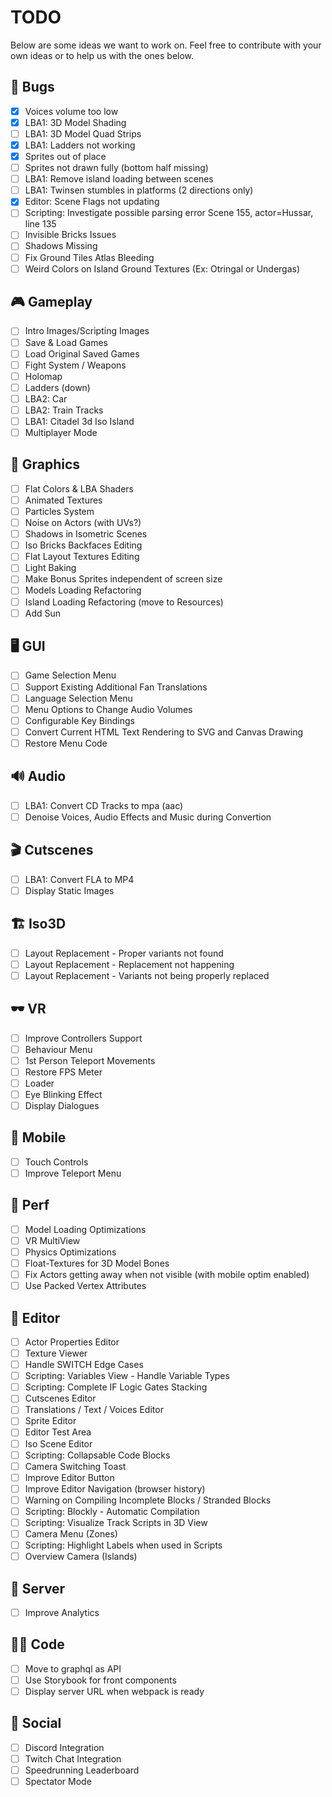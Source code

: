 # TODO

Below are some ideas we want to work on. Feel free to contribute with your own ideas or to help us with the ones below.

## 🐛 Bugs
- [x] Voices volume too low
- [x] LBA1: 3D Model Shading
- [ ] LBA1: 3D Model Quad Strips
- [x] LBA1: Ladders not working
- [x] Sprites out of place
- [ ] Sprites not drawn fully (bottom half missing)
- [ ] LBA1: Remove island loading between scenes
- [ ] LBA1: Twinsen stumbles in platforms (2 directions only)
- [x] Editor: Scene Flags not updating
- [ ] Scripting: Investigate possible parsing error Scene 155, actor=Hussar, line 135
- [ ] Invisible Bricks Issues
- [ ] Shadows Missing
- [ ] Fix Ground Tiles Atlas Bleeding
- [ ] Weird Colors on Island Ground Textures (Ex: Otringal or Undergas)

## 🎮 Gameplay
- [ ] Intro Images/Scripting Images
- [ ] Save & Load Games
- [ ] Load Original Saved Games
- [ ] Fight System / Weapons
- [ ] Holomap
- [ ] Ladders (down)
- [ ] LBA2: Car
- [ ] LBA2: Train Tracks
- [ ] LBA1: Citadel 3d Iso Island
- [ ] Multiplayer Mode

## 🎨 Graphics
- [ ] Flat Colors & LBA Shaders
- [ ] Animated Textures
- [ ] Particles System
- [ ] Noise on Actors (with UVs?)
- [ ] Shadows in Isometric Scenes
- [ ] Iso Bricks Backfaces Editing
- [ ] Flat Layout Textures Editing
- [ ] Light Baking
- [ ] Make Bonus Sprites independent of screen size
- [ ] Models Loading Refactoring
- [ ] Island Loading Refactoring (move to Resources)
- [ ] Add Sun

## 🖥️ GUI
- [ ] Game Selection Menu
- [ ] Support Existing Additional Fan Translations
- [ ] Language Selection Menu
- [ ] Menu Options to Change Audio Volumes
- [ ] Configurable Key Bindings
- [ ] Convert Current HTML Text Rendering to SVG and Canvas Drawing
- [ ] Restore Menu Code

## 🔊 Audio
- [ ] LBA1: Convert CD Tracks to mpa (aac)
- [ ] Denoise Voices, Audio Effects and Music during Convertion

## 🎬 Cutscenes
- [ ] LBA1: Convert FLA to MP4
- [ ] Display Static Images

## 🏗️ Iso3D
- [ ] Layout Replacement - Proper variants not found
- [ ] Layout Replacement - Replacement not happening
- [ ] Layout Replacement - Variants not being properly replaced

## 🕶️ VR
- [ ] Improve Controllers Support
- [ ] Behaviour Menu
- [ ] 1st Person Teleport Movements
- [ ] Restore FPS Meter
- [ ] Loader
- [ ] Eye Blinking Effect
- [ ] Display Dialogues

## 📱 Mobile
- [ ] Touch Controls
- [ ] Improve Teleport Menu

## 🚅 Perf
- [ ] Model Loading Optimizations
- [ ] VR MultiView
- [ ] Physics Optimizations
- [ ] Float-Textures for 3D Model Bones
- [ ] Fix Actors getting away when not visible (with mobile optim enabled)
- [ ] Use Packed Vertex Attributes

## 🧰 Editor
- [ ] Actor Properties Editor
- [ ] Texture Viewer
- [ ] Handle SWITCH Edge Cases
- [ ] Scripting: Variables View - Handle Variable Types
- [ ] Scripting: Complete IF Logic Gates Stacking
- [ ] Cutscenes Editor
- [ ] Translations / Text / Voices Editor
- [ ] Sprite Editor
- [ ] Editor Test Area
- [ ] Iso Scene Editor
- [ ] Scripting: Collapsable Code Blocks
- [ ] Camera Switching Toast
- [ ] Improve Editor Button
- [ ] Improve Editor Navigation (browser history)
- [ ] Warning on Compiling Incomplete Blocks / Stranded Blocks
- [ ] Scripting: Blockly - Automatic Compilation
- [ ] Scripting: Visualize Track Scripts in 3D View
- [ ] Camera Menu (Zones)
- [ ] Scripting: Highlight Labels when used in Scripts
- [ ] Overview Camera (Islands)

## 🚚 Server
- [ ] Improve Analytics

## 👨‍💻 Code
- [ ] Move to graphql as API
- [ ] Use Storybook for front components
- [ ] Display server URL when webpack is ready

## 👥 Social
- [ ] Discord Integration
- [ ] Twitch Chat Integration
- [ ] Speedrunning Leaderboard
- [ ] Spectator Mode
